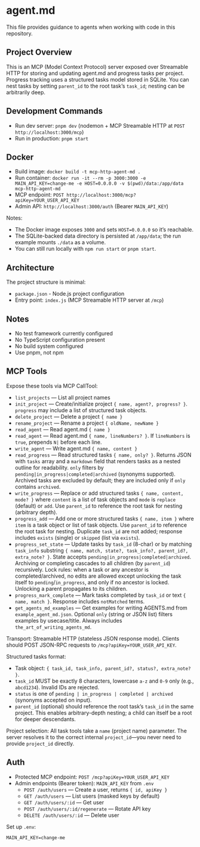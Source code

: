 # agent.md

This file provides guidance to agents when working with code in this repository.

## Project Overview

This is an MCP (Model Context Protocol) server exposed over Streamable HTTP for storing and updating agent.md and progress tasks per project.
Progress tracking uses a structured tasks model stored in SQLite. You can nest tasks by setting `parent_id` to the root task’s `task_id`; nesting can be arbitrarily deep.

## Development Commands

- Run dev server: `pnpm dev` (nodemon + MCP Streamable HTTP at `POST http://localhost:3000/mcp`)
- Run in production: `pnpm start`

## Docker

- Build image: `docker build -t mcp-http-agent-md .`
- Run container: `docker run -it --rm -p 3000:3000 -e MAIN_API_KEY=change-me -e HOST=0.0.0.0 -v $(pwd)/data:/app/data mcp-http-agent-md`
- MCP endpoint: `POST http://localhost:3000/mcp?apiKey=YOUR_USER_API_KEY`
- Admin API: `http://localhost:3000/auth` (Bearer `MAIN_API_KEY`)

Notes:
- The Docker image exposes `3000` and sets `HOST=0.0.0.0` so it’s reachable.
- The SQLite-backed data directory is persisted at `/app/data`; the run example mounts `./data` as a volume.
- You can still run locally with `npm run start` or `pnpm start`.

## Architecture

The project structure is minimal:
- `package.json` - Node.js project configuration
- Entry point: `index.js` (MCP Streamable HTTP server at `/mcp`)

## Notes

- No test framework currently configured
- No TypeScript configuration present
- No build system configured
- Use pnpm, not npm

## MCP Tools

Expose these tools via MCP CallTool:
- `list_projects` — List all project names
- `init_project` — Create/initialize project `{ name, agent?, progress? }`. `progress` may include a list of structured task objects.
- `delete_project` — Delete a project `{ name }`
- `rename_project` — Rename a project `{ oldName, newName }`
- `read_agent` — Read agent.md `{ name }`
- `read_agent` — Read agent.md `{ name, lineNumbers? }`. If `lineNumbers` is `true`, prepends `N|` before each line.
- `write_agent` — Write agent.md `{ name, content }`
- `read_progress` — Read structured tasks `{ name, only? }`. Returns JSON with `tasks` array and a `markdown` field that renders tasks as a nested outline for readability. `only` filters by `pending|in_progress|completed|archived` (synonyms supported). Archived tasks are excluded by default; they are included only if `only` contains `archived`.
- `write_progress` — Replace or add structured tasks `{ name, content, mode? }` where `content` is a list of task objects and `mode` is `replace` (default) or `add`. Use `parent_id` to reference the root task for nesting (arbitrary depth).
- `progress_add` — Add one or more structured tasks `{ name, item }` where `item` is a task object or list of task objects. Use `parent_id` to reference the root task for nesting. Duplicate `task_id` are not added; response includes `exists` (single) or `skipped` (list via `exists`).
- `progress_set_state` — Update tasks by `task_id` (8-char) or by matching `task_info` substring `{ name, match, state?, task_info?, parent_id?, extra_note? }`. State accepts `pending|in_progress|completed|archived`. Archiving or completing cascades to all children (by `parent_id`) recursively. Lock rules: when a task or any ancestor is completed/archived, no edits are allowed except unlocking the task itself to `pending`/`in_progress`, and only if no ancestor is locked. Unlocking a parent propagates to its children.
- `progress_mark_complete` — Mark tasks completed by `task_id` or text `{ name, match }`. Response includes `notMatched` terms.
- `get_agents_md_examples` — Get examples for writing AGENTS.md from `example_agent_md.json`. Optional `only` (string or JSON list) filters examples by usecase/title. Always includes `the_art_of_writing_agents_md`.

Transport: Streamable HTTP (stateless JSON response mode). Clients should POST JSON-RPC requests to `/mcp?apiKey=YOUR_USER_API_KEY`.

Structured tasks format:
- Task object: `{ task_id, task_info, parent_id?, status?, extra_note? }`.
- `task_id` MUST be exactly 8 characters, lowercase `a-z` and `0-9` only (e.g., `abcd1234`). Invalid IDs are rejected.
- `status` is one of `pending | in_progress | completed | archived` (synonyms accepted on input).
- `parent_id` (optional) should reference the root task’s `task_id` in the same project. This enables arbitrary-depth nesting; a child can itself be a root for deeper descendants.

Project selection: All task tools take a `name` (project name) parameter. The server resolves it to the correct internal `project_id`—you never need to provide `project_id` directly.

## Auth

- Protected MCP endpoint: `POST /mcp?apiKey=YOUR_USER_API_KEY`
- Admin endpoints (Bearer token): `MAIN_API_KEY` from `.env`
  - `POST /auth/users` — Create a user, returns `{ id, apiKey }`
  - `GET /auth/users` — List users (masked keys by default)
  - `GET /auth/users/:id` — Get user
  - `POST /auth/users/:id/regenerate` — Rotate API key
  - `DELETE /auth/users/:id` — Delete user

Set up `.env`:

```
MAIN_API_KEY=change-me
```
